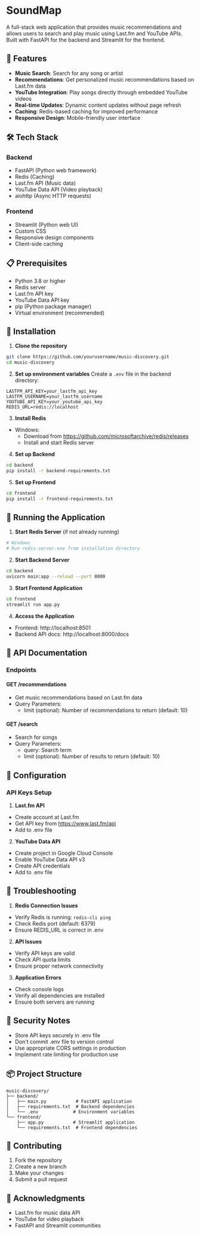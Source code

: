 # SoundMap




A full-stack web application that provides music recommendations and allows users to search and play music using Last.fm and YouTube APIs. Built with FastAPI for the backend and Streamlit for the frontend.

## 🌟 Features

- **Music Search**: Search for any song or artist
- **Recommendations**: Get personalized music recommendations based on Last.fm data
- **YouTube Integration**: Play songs directly through embedded YouTube videos
- **Real-time Updates**: Dynamic content updates without page refresh
- **Caching**: Redis-based caching for improved performance
- **Responsive Design**: Mobile-friendly user interface

## 🛠️ Tech Stack

### Backend
- FastAPI (Python web framework)
- Redis (Caching)
- Last.fm API (Music data)
- YouTube Data API (Video playback)
- aiohttp (Async HTTP requests)

### Frontend
- Streamlit (Python web UI)
- Custom CSS
- Responsive design components
- Client-side caching

## 📋 Prerequisites

- Python 3.8 or higher
- Redis server
- Last.fm API key
- YouTube Data API key
- pip (Python package manager)
- Virtual environment (recommended)

## 🚀 Installation

1. **Clone the repository**
```bash
git clone https://github.com/yourusername/music-discovery.git
cd music-discovery
```

2. **Set up environment variables**
Create a `.env` file in the backend directory:
```env
LASTFM_API_KEY=your_lastfm_api_key
LASTFM_USERNAME=your_lastfm_username
YOUTUBE_API_KEY=your_youtube_api_key
REDIS_URL=redis://localhost
```

3. **Install Redis**
- Windows:
  - Download from https://github.com/microsoftarchive/redis/releases
  - Install and start Redis server


4. **Set up Backend**
```bash
cd backend
pip install -r backend-requirements.txt
```

5. **Set up Frontend**
```bash
cd frontend
pip install -r frontend-requirements.txt
```

## 🎯 Running the Application

1. **Start Redis Server** (if not already running)
```bash
# Windows
# Run redis-server.exe from installation directory
```

2. **Start Backend Server**
```bash
cd backend
uvicorn main:app --reload --port 8000
```

3. **Start Frontend Application**
```bash
cd frontend
streamlit run app.py
```

4. **Access the Application**
- Frontend: http://localhost:8501
- Backend API docs: http://localhost:8000/docs

## 📝 API Documentation

### Endpoints

#### GET /recommendations
- Get music recommendations based on Last.fm data
- Query Parameters:
  - limit (optional): Number of recommendations to return (default: 10)

#### GET /search
- Search for songs
- Query Parameters:
  - query: Search term
  - limit (optional): Number of results to return (default: 10)

## 🔧 Configuration

### API Keys Setup

1. **Last.fm API**
- Create account at Last.fm
- Get API key from https://www.last.fm/api
- Add to .env file

2. **YouTube Data API**
- Create project in Google Cloud Console
- Enable YouTube Data API v3
- Create API credentials
- Add to .env file

## 🐛 Troubleshooting

1. **Redis Connection Issues**
- Verify Redis is running: `redis-cli ping`
- Check Redis port (default: 6379)
- Ensure REDIS_URL is correct in .env

2. **API Issues**
- Verify API keys are valid
- Check API quota limits
- Ensure proper network connectivity

3. **Application Errors**
- Check console logs
- Verify all dependencies are installed
- Ensure both servers are running

## 🔐 Security Notes

- Store API keys securely in .env file
- Don't commit .env file to version control
- Use appropriate CORS settings in production
- Implement rate limiting for production use

## 📦 Project Structure
```
music-discovery/
├── backend/
│   ├── main.py           # FastAPI application
│   ├── requirements.txt  # Backend dependencies
│   └── .env             # Environment variables
└── frontend/
    ├── app.py           # Streamlit application
    └── requirements.txt  # Frontend dependencies
```

## 🤝 Contributing

1. Fork the repository
2. Create a new branch
3. Make your changes
4. Submit a pull request

## 🙏 Acknowledgments

- Last.fm for music data API
- YouTube for video playback
- FastAPI and Streamlit communities
